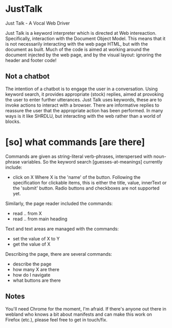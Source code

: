 # JustTalk
Just Talk - A Vocal Web Driver

Just Talk is a keyword interpreter which is directed at Web intereaction.
Specifically, interaction with the Document Object Model.
This means that it is not necessarily interacting with the web page HTML, 
but with the document as built.
Much of the code is aimed at working around the document injected by the web page, 
and by the visual layout:
ignoring the header and footer code!

## Not a chatbot

The intention of a chatbot is to engage the user in a conversation.
Using keyword search, it provides appropriate (stock) replies, aimed at provoking the user to enter further utterances.
Just Talk uses keywords, these are to invoke actions to interact with a browser.
There are informative replies to reassure the user that the appropriate action has been performed.
In many ways is it like SHRDLU,  but interacting with the web rather than a world of blocks.

# [so] what commands [are there]

Commands are given as string-literal verb-phrases, interspersed with noun-phrase variables.
So the keyword search \[guesses-at-meanings] currently include:
- click on X
Where X is the 'name' of the button. Following the specification for clickable items, this is either the title, value, innerText or the 'submit' button.  Radio buttons and checkboxes are not supported yet.

Similarly, the page reader included the commands:
- read .. from X
- read .. from main heading

Text and text areas are managed with the commands:
- set the value of X to Y
- get the value of X

Describing the page, there are several commands:
- describe the page
- how many X are there
- how do I navigate
- what buttons are there

## Notes

You'll need Chrome for the moment, I'm afraid.
If there's anyone out there in webland who knows a bit about manifests and can make 
this work on Firefox (etc.), please feel free to get in touch/fix.